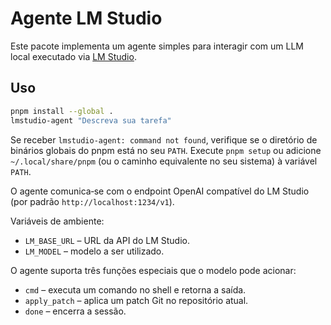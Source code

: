 # Agente LM Studio

Este pacote implementa um agente simples para interagir com um LLM local executado via [LM Studio](https://lmstudio.ai).

## Uso

```bash
pnpm install --global .
lmstudio-agent "Descreva sua tarefa"
```

Se receber `lmstudio-agent: command not found`, verifique se o diretório de binários globais do pnpm está no seu `PATH`.
Execute `pnpm setup` ou adicione `~/.local/share/pnpm` (ou o caminho equivalente no seu sistema) à variável `PATH`.

O agente comunica‑se com o endpoint OpenAI compatível do LM Studio (por padrão `http://localhost:1234/v1`).

Variáveis de ambiente:

- `LM_BASE_URL` – URL da API do LM Studio.
- `LM_MODEL` – modelo a ser utilizado.

O agente suporta três funções especiais que o modelo pode acionar:

- `cmd` – executa um comando no shell e retorna a saída.
- `apply_patch` – aplica um patch Git no repositório atual.
- `done` – encerra a sessão.
